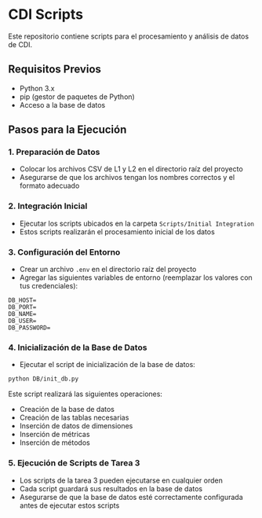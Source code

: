 # CDI Scripts

Este repositorio contiene scripts para el procesamiento y análisis de datos de CDI.

## Requisitos Previos

- Python 3.x
- pip (gestor de paquetes de Python)
- Acceso a la base de datos

## Pasos para la Ejecución

### 1. Preparación de Datos
- Colocar los archivos CSV de L1 y L2 en el directorio raíz del proyecto
- Asegurarse de que los archivos tengan los nombres correctos y el formato adecuado

### 2. Integración Inicial
- Ejecutar los scripts ubicados en la carpeta `Scripts/Initial Integration`
- Estos scripts realizarán el procesamiento inicial de los datos

### 3. Configuración del Entorno
- Crear un archivo `.env` en el directorio raíz del proyecto
- Agregar las siguientes variables de entorno (reemplazar los valores con tus credenciales):
```
DB_HOST=
DB_PORT=
DB_NAME=
DB_USER=
DB_PASSWORD=
```

### 4. Inicialización de la Base de Datos
- Ejecutar el script de inicialización de la base de datos:
```bash
python DB/init_db.py
```
Este script realizará las siguientes operaciones:
- Creación de la base de datos
- Creación de las tablas necesarias
- Inserción de datos de dimensiones
- Inserción de métricas
- Inserción de métodos


### 5. Ejecución de Scripts de Tarea 3
- Los scripts de la tarea 3 pueden ejecutarse en cualquier orden
- Cada script guardará sus resultados en la base de datos
- Asegurarse de que la base de datos esté correctamente configurada antes de ejecutar estos scripts 
